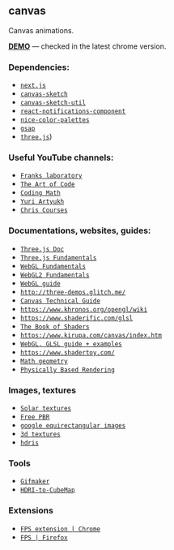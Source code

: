## canvas

Canvas animations.

[**DEMO**](https://canvas-animations.vercel.app/) — checked in the latest chrome version.

<!-- ![Screenshot](public/images/sc.png) -->

### Dependencies:

- [`next.js`](https://github.com/vercel/next.js)<br>
- [`canvas-sketch`](https://github.com/mattdesl/canvas-sketch)<br>
- [`canvas-sketch-util`](https://github.com/mattdesl/canvas-sketch-util)<br>
- [`react-notifications-component`](https://github.com/teodosii/react-notifications-component)<br>
- [`nice-color-palettes`](https://github.com/Jam3/nice-color-palettes)<br>
- [`gsap`](https://github.com/greensock/GSAP)<br>
- [`three.js`](https://github.com/mrdoob/three.js/))<br>

### Useful YouTube channels:

- [`Franks laboratory`](https://www.youtube.com/c/Frankslaboratory/videos)<br>
- [`The Art of Code`](https://www.youtube.com/c/TheArtofCodeIsCool/videos)<br>
- [`Coding Math`](https://www.youtube.com/user/codingmath/videos)<br>
- [`Yuri Artyukh`](https://www.youtube.com/user/flintyara/videos)<br>
- [`Chris Courses`](https://www.youtube.com/c/ChrisCourses/videos)<br>

### Documentations, websites, guides:

- [`Three.js Doc`](https://threejs.org/docs/index.html#manual/en/introduction/Creating-a-scene)<br>
- [`Three.js Fundamentals`](https://threejsfundamentals.org/)<br>
- [`WebGL Fundamentals`](https://webglfundamentals.org/)<br>
- [`WebGL2 Fundamentals`](https://webgl2fundamentals.org/)<br>
- [`WebGL guide`](https://xem.github.io/articles/webgl-guide.html)<br>
- [`http://three-demos.glitch.me/`](http://three-demos.glitch.me/)<br>
- [`Canvas Technical Guide`](https://docs.unrealengine.com/udk/Three/CanvasTechnicalGuide.html)<br>
- [`https://www.khronos.org/opengl/wiki`](https://www.khronos.org/opengl/wiki)<br>
- [`https://www.shaderific.com/glsl`](https://www.shaderific.com/glsl)<br>
- [`The Book of Shaders`](https://thebookofshaders.com/)<br>
- [`https://www.kirupa.com/canvas/index.htm`](https://www.kirupa.com/canvas/index.htm)<br>
- [`WebGL, GLSL guide + examples`](https://webglsamples.org/google-io/2011/index.html)<br>
- [`https://www.shadertoy.com/`](https://www.shadertoy.com/)<br>
- [`Math geometry`](https://mathsisfun.com/geometry/unit-circle.html)<br>
- [`Physically Based Rendering`](https://www.pbr-book.org/3ed-2018/contents)<br>

### Images, textures

- [`Solar textures`](https://www.solarsystemscope.com/textures/)<br>
- [`Free PBR`](https://freepbr.com/)<br>
- [`google equirectangular images`](https://www.google.com/search?q=equirectangular+images&tbm=isch&ved=2ahUKEwialqrCyIDuAhUI_hoKHRZvC2gQ2-cCegQIABAA&oq=equirectangular+images&gs_lcp=CgNpbWcQA1CsbFjsbWC9b2gAcAB4AIAB9QKIAfUCkgEDMy0xmAEAoAEBqgELZ3dzLXdpei1pbWfAAQE&sclient=img&ei=KSTyX9rdH4j8a5bercAG&bih=1276&biw=2560#imgrc=Nlw8VvEHmTpjNM)<br>
- [`3d textures`](https://3dtextures.me/category/organic/animal/leather/)
- [`hdris`](https://polyhaven.com/hdris)

### Tools

- [`Gifmaker`](https://gifmaker.me/)<br>
- [`HDRI-to-CubeMap`](https://matheowis.github.io/HDRI-to-CubeMap/)

### Extensions

- [`FPS extension | Chrome`](https://chrome.google.com/webstore/detail/fps-extension/gdkkmimldhefhmmmlalioafomdlahcog)<br>
- [`FPS | Firefox`](https://addons.mozilla.org/en-US/firefox/addon/archi-fps-meter/?src=recommended)<br>
